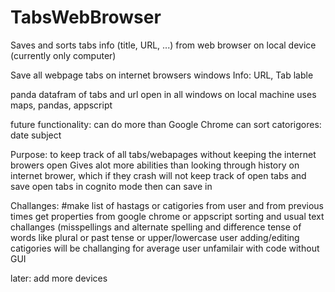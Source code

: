 # TabsWebBrowser
Saves and sorts tabs info (title, URL, ...) from web browser on local device (currently only computer)

Save all webpage tabs on internet browsers windows
	Info: URL, Tab lable

panda datafram of tabs and url open in all windows on local machine
uses maps, pandas, appscript

future functionality:
can do more than Google Chrome
can sort catorigores: date subject

Purpose: to keep track of all tabs/webapages without keeping the internet browers open
Gives alot more abilities than looking through history on internet brower, which if they crash will not keep track of open tabs
and save open tabs in cognito mode 
then can save in 

Challanges:
	#make list of hastags or catigories from user and from previous times
  get properties from google chrome or appscript
  sorting and usual text challanges (misspellings and alternate spelling and difference tense of words like plural or past tense or upper/lowercase
  user adding/editing catigories will be challanging for average user unfamilair with code without GUI
  
  later: add more devices 
